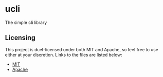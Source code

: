 # ucli

The simple cli library

## Licensing

This project is duel-licensed under both MIT and Apache, so feel free to use either at your discretion. Links to the files are listed below:

- [MIT](LICENSE-MIT)
- [Apache](LICENSE-APACHE)
